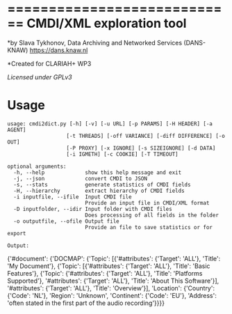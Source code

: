 ============================
CMDI/XML exploration tool
============================

*by Slava Tykhonov, Data Archiving and Networked Services (DANS-KNAW) https://dans.knaw.nl

*Created for CLARIAH+ WP3

*Licensed under GPLv3*

# Usage

```
usage: cmdi2dict.py [-h] [-v] [-u URL] [-p PARAMS] [-H HEADER] [-a AGENT]
                   [-t THREADS] [-off VARIANCE] [-diff DIFFERENCE] [-o OUT]
                   [-P PROXY] [-x IGNORE] [-s SIZEIGNORE] [-d DATA]
                   [-i IGMETH] [-c COOKIE] [-T TIMEOUT]

optional arguments:
  -h, --help             show this help message and exit
  -j, --json             convert CMDI to JSON
  -s, --stats            generate statistics of CMDI fields
  -H, --hierarchy        extract hierarchy of CMDI fields 
  -i inputfile, --ifile  Input CMDI file
                         Provide an input file in CMDI/XML format
  -D inputfolder, --idir Input folder with CMDI files
                         Does processing of all fields in the folder
  -o outputfile, --ofile Output file 
                         Provide an file to save statistics or for export 
```

```
Output:
```
{'#document': {'DOCMAP': {'Topic': [{'#attributes': {'Target': 'ALL'}, 'Title': 'My Document'}, {'Topic': [{'#attributes': {'Target': 'ALL'}, 'Title': 'Basic Features'}, {'Topic': {'#attributes': {'Target': 'ALL'}, 'Title': 'Platforms Supported'}, '#attributes': {'Target': 'ALL'}, 'Title': 'About This Software'}], '#attributes': {'Target': 'ALL'}, 'Title': 'Overview'}], 'Location': {'Country': {'Code': 'NL'}, 'Region': 'Unknown', 'Continent': {'Code': 'EU'}, 'Address': 'often stated in the first part of the audio recording'}}}}
```
